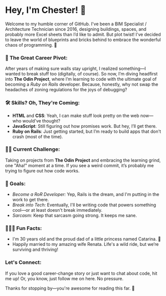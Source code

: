 # Hey, I'm Chester! 👋

Welcome to my humble corner of GitHub. I've been a BIM Specialist / Architecture Technician since 2016, designing buildings, spaces, and probably more Excel sheets than I’d like to admit. But plot twist! I've decided to leave the world of blueprints and bricks behind to embrace the wonderful chaos of programming. 🎉

### 🚀 The Great Career Pivot:
After years of making sure walls stay upright, I realized something—I wanted to break stuff too (digitally, of course). So now, I’m diving headfirst into **The Odin Project**, where I’m learning to code with the ultimate goal of becoming a *Ruby on Rails* developer. Because, honestly, why not swap the headaches of zoning regulations for the joys of debugging?

### 🛠️ Skills? Oh, They're Coming:
- **HTML** and **CSS**: Yeah, I can make stuff look pretty on the web now—who would've thought?
- **JavaScript**: Still figuring out how promises work. But hey, I’ll get there.
- **Ruby on Rails**: Just getting started, but I’m ready to build apps that don't crash (most of the time).

### 🧗‍♂️ Current Challenge:
Taking on projects from **The Odin Project** and embracing the learning grind, one "Aha!" moment at a time. If you see a weird commit, it’s probably me trying to figure out how code works.

### 🎯 Goals:
- *Become a RoR Developer:* Yep, Rails is the dream, and I'm putting in the work to get there.
- *Break into Tech:* Eventually, I'll be writing code that powers something cool—or at least doesn't break immediately.
- *Sarcasm:* Keep that sarcasm going strong. It keeps me sane.

### 👨‍👩‍👧 Fun Facts:
- I'm 30 years old and the proud dad of a little princess named Catarina. 👑
- Happily married to my amazing wife Renata. Life's a wild ride, but we’re surviving and thriving!

### Let's Connect:
If you love a good career-change story or just want to chat about code, hit me up! Or, you know, just follow me on here. No pressure.

Thanks for stopping by—you're awesome for reading this far. 🚀
